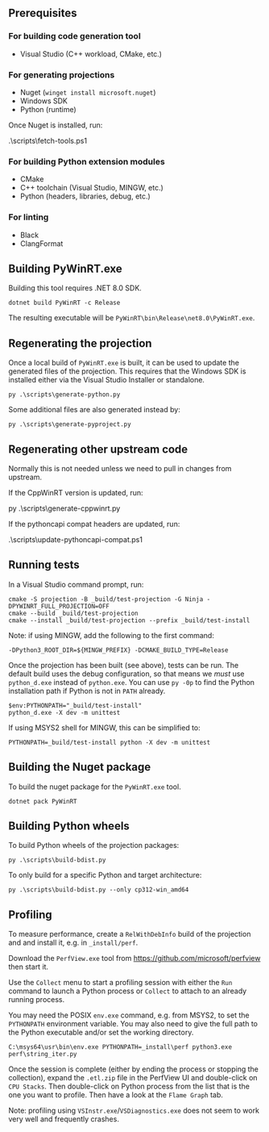 

## Prerequisites

### For building code generation tool

- Visual Studio (C++ workload, CMake, etc.)

### For generating projections

- Nuget (`winget install microsoft.nuget`)
- Windows SDK
- Python (runtime)

Once Nuget is installed, run:

   .\scripts\fetch-tools.ps1

### For building Python extension modules

- CMake
- C++ toolchain (Visual Studio, MINGW, etc.)
- Python (headers, libraries, debug, etc.)

### For linting

- Black
- ClangFormat

## Building PyWinRT.exe

Building this tool requires .NET 8.0 SDK.

    dotnet build PyWinRT -c Release

The resulting executable will be `PyWinRT\bin\Release\net8.0\PyWinRT.exe`.


## Regenerating the projection

Once a local build of `PyWinRT.exe` is built, it can be used to update
the generated files of the projection. This requires that the Windows SDK is
installed either via the Visual Studio Installer or standalone.

    py .\scripts\generate-python.py

Some additional files are also generated instead by:

    py .\scripts\generate-pyproject.py

## Regenerating other upstream code

Normally this is not needed unless we need to pull in changes from upstream.

If the CppWinRT version is updated, run:

   py .\scripts\generate-cppwinrt.py

If the pythoncapi compat headers are updated, run:

   .\scripts\update-pythoncapi-compat.ps1

## Running tests

In a Visual Studio command prompt, run:

    cmake -S projection -B _build/test-projection -G Ninja -DPYWINRT_FULL_PROJECTION=OFF
    cmake --build _build/test-projection
    cmake --install _build/test-projection --prefix _build/test-install

Note: if using MINGW, add the following to the first command:

    -DPython3_ROOT_DIR=${MINGW_PREFIX} -DCMAKE_BUILD_TYPE=Release

Once the projection has been built (see above), tests can be run. The default
build uses the debug configuration, so that means we _must_ use `python_d.exe`
instead of `python.exe`. You can use `py -0p` to find the Python installation
path if Python is not in `PATH` already.

    $env:PYTHONPATH="_build/test-install"
    python_d.exe -X dev -m unittest

If using MSYS2 shell for MINGW, this can be simplified to:

    PYTHONPATH=_build/test-install python -X dev -m unittest

## Building the Nuget package

To build the nuget package for the `PyWinRT.exe` tool.

    dotnet pack PyWinRT

## Building Python wheels

To build Python wheels of the projection packages:

    py .\scripts\build-bdist.py

To only build for a specific Python and target architecture:

    py .\scripts\build-bdist.py --only cp312-win_amd64


## Profiling

To measure performance, create a `RelWithDebInfo` build of the projection and
and install it, e.g. in `_install/perf`.

Download the `PerfView.exe` tool from <https://github.com/microsoft/perfview>
then start it.

Use the `Collect` menu to start a profiling session with either the `Run`
command to launch a Python process or `Collect` to attach to an already running
process.

You may need the POSIX `env.exe` command, e.g. from MSYS2, to set the `PYTHONPATH`
environment variable. You may also need to give the full path to the Python
executable and/or set the working directory.

    C:\msys64\usr\bin\env.exe PYTHONPATH=_install\perf python3.exe perf\string_iter.py

Once the session is complete (either by ending the process or stopping the
collection), expand the `.etl.zip` file in the PerfView UI and double-click on
`CPU Stacks`. Then double-click on Python process from the list that is the
one you want to profile. Then have a look at the `Flame Graph` tab.

Note: profiling using `VSInstr.exe`/`VSDiagnostics.exe` does not seem to work
very well and frequently crashes.
